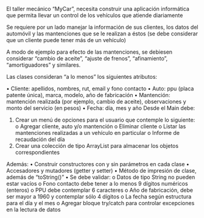 El taller mecánico “MyCar”, necesita construir una aplicación informática que permita llevar un control de los vehículos que atiende diariamente 

Se requiere por un lado manejar la información de sus clientes, los datos del automóvil y las mantenciones que se le realizan a éstos 
(se debe considerar que un cliente puede tener más de un vehículo)

A modo de ejemplo para efecto de las mantenciones, se debiesen considerar “cambio de aceite”, “ajuste de frenos”, “afinamiento”, “amortiguadores” y similares.

Las clases consideran “a lo menos” los siguientes atributos:

•	Cliente: apellidos, nombres, rut, email y fono contacto
•	Auto: ppu (placa patente única), marca, modelo, año de fabricación 
•	Mantención: mantención realizada (por ejemplo, cambio de aceite), observaciones y monto del servicio (en pesos)
•	Fecha: día, mes y año
Desde el Main debe:

1.	Crear un menú de opciones para el usuario que contemple lo siguiente: 
o	Agregar cliente, auto y/o mantención
o	Eliminar cliente
o	Listar las mantenciones realizadas a un vehículo en particular 
o	Informe de recaudación del día
2.	Crear una colección de tipo ArrayList para almacenar los objetos correspondientes

Además:
•	Construir constructores con y sin parámetros en cada clase
•	Accesadores y mutadores (getter y setter)
•	Método de impresión de clase, además de “toString()”
•	Se debe validar:
o	Datos de tipo String no pueden estar vacíos
o	Fono contacto debe tener a lo menos 9 dígitos numéricos (enteros)
o	PPU debe contemplar 6 caracteres
o	Año de fabricación, debe ser mayor a 1960 y contemplar sólo 4 dígitos
o	La fecha según estructura para el día y el mes
o	Agregar bloque try/catch para controlar excepciones en la lectura de datos
